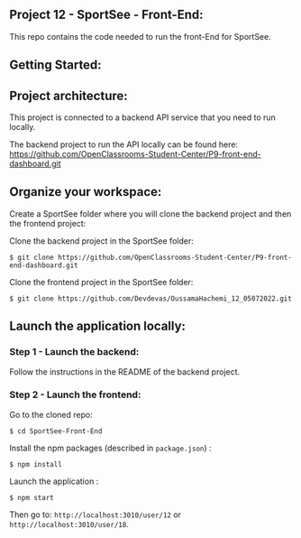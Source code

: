 ## Project 12 - SportSee - Front-End:
This repo contains the code needed to run the front-End for SportSee.

## Getting Started: 
## Project architecture:
This project is connected to a backend API service that you need to run locally.

The backend project to run the API locally can be found here: https://github.com/OpenClassrooms-Student-Center/P9-front-end-dashboard.git

## Organize your workspace:
Create a SportSee folder where you will clone the backend project and then the frontend project:

Clone the backend project in the SportSee folder:
```
$ git clone https://github.com/OpenClassrooms-Student-Center/P9-front-end-dashboard.git
```

Clone the frontend project in the SportSee folder:
```
$ git clone https://github.com/Devdevas/OussamaHachemi_12_05072022.git
```

## Launch the application locally:

### Step 1 - Launch the backend:

Follow the instructions in the README of the backend project.

### Step 2 - Launch the frontend:

Go to the cloned repo:
```
$ cd SportSee-Front-End
```

Install the npm packages (described in `package.json`) :
```
$ npm install
```

Launch the application :
```
$ npm start
```

Then go to: `http://localhost:3010/user/12` or `http://localhost:3010/user/18`.
